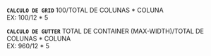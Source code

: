 **`CALCULO DE GRID`** 
100/TOTAL DE COLUNAS \* COLUNA
<br/>
EX: 100/12 \* 5


**`CALCULO DE GUTTER`** 
TOTAL DE CONTAINER (MAX-WIDTH)/TOTAL DE COLUNAS \* COLUNA
<br/>
EX: 960/12 \* 5


